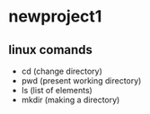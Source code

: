 # newproject1
## linux comands
- cd (change directory)
- pwd (present working directory)
- ls (list of elements)
- mkdir (making a directory)
